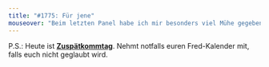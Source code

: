 ```yaml
---
title: "#1775: Für jene"
mouseover: "Beim letzten Panel habe ich mir besonders viel Mühe gegeben. Ehrlich."
---
```


P.S.:
Heute ist <a href="http://www.fonflatter.de/kalender"><strong>Zuspätkommtag</strong></a>. 
Nehmt notfalls euren Fred-Kalender mit, falls euch nicht geglaubt wird.
